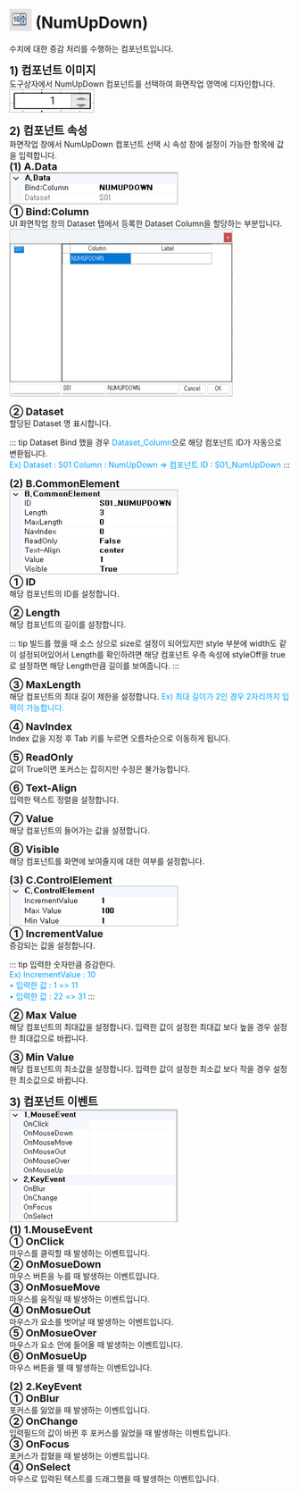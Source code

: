 # <img src="../../.vuepress/public/documentation/view-designer/Structure/Tool_Box/NumUpDown.png" style="position: relative;top: 5px;" width="40" height="40"> (NumUpDown)
수치에 대한 증감 처리를 수행하는 컴포넌트입니다.

<b style="font-size: 20px"> 1) 컴포넌트 이미지 </b> <br/>
도구상자에서 NumUpDown 컴포넌트를 선택하여 화면작업 영역에 디자인합니다. <br/>
<img src="../../.vuepress/public/documentation/view-designer/NumUpDown/NumUpDown_Image.png" style="border: 1px solid #bbb;" width="150" height="40"> <br/>

<b style="font-size: 20px"> 2) 컴포넌트 속성 </b> <br/>
화면작업 창에서 NumUpDown 컴포넌트 선택 시 속성 창에 설정이 가능한 항목에 값을 입력합니다. <br/>
<b style="font-size: 18px"> (1) A.Data </b> <br/>
<img src="../../.vuepress/public/documentation/view-designer/NumUpDown/NumUpDown_Data.png"  style="border: 1px solid #bbb;" width="300" height="55"/> <br/>
<b style="font-size: 18px"> ① Bind:Column </b> <br/>
UI 화면작업 창의 Dataset 탭에서 등록한 Dataset Column을 할당하는 부분입니다. <br/>
<img src="../../.vuepress/public/documentation/view-designer/NumUpDown/NumUpDown_Bind_Column.png"  width="400" height="300"/> 

<b style="font-size: 18px"> ② Dataset </b> <br/>
할당된 Dataset 명 표시합니다. <br/>
<!-- Remark -->
::: tip <Badge type="tip" text="Remark" vertical="middle" /> 
Dataset Bind 했을 경우 <span style="color: #00a4ff;">Dataset_Column</span>으로 해당 컴포넌트 ID가 자동으로 변환됩니다. <br/>
<span style="color: #00a4ff;">Ex) Dataset : S01     Column : NumUpDown  ⇒ 컴포넌트 ID : S01_NumUpDown </span>
:::
<!-- -->

<b style="font-size: 18px"> (2) B.CommonElement </b> <br/>
<img src="../../.vuepress/public/documentation/view-designer/NumUpDown/NumUpDown_CommonElement.png"  style="border: 1px solid #bbb;" width="300" height="150"/> <br/>
<b style="font-size: 18px"> ① ID </b> <br/>
해당 컴포넌트의 ID를 설정합니다. 

<b style="font-size: 18px"> ② Length </b> <br/>
해당 컴포넌트의 길이를 설정합니다.  
<!-- Remark -->
::: tip <Badge type="tip" text="Remark" vertical="middle" /> 
빌드를 했을 때 소스 상으로 size로 설정이 되어있지만 style 부분에 width도 같이 설정되어있어서 Length를 확인하려면
   해당 컴포넌트 우측 속성에 styleOff을 true로 설정하면 해당 Length만큼 길이를 보여줍니다.
:::
<!-- -->
<b style="font-size: 18px"> ③ MaxLength </b> <br/>
해당 컴포넌트의 최대 길이 제한을 설정합니다. 
<span style="color: #00a4ff;">Ex) 최대 길이가 2인 경우 2자리까지 입력이 가능합니다. </span>

<b style="font-size: 18px"> ④ NavIndex </b> <br/>
Index 값을 지정 후 Tab 키를 누르면 오름차순으로 이동하게 됩니다. 

<b style="font-size: 18px"> ⑤ ReadOnly </b> <br/>
값이 True이면 포커스는 잡히지만 수정은 불가능합니다. 

<b style="font-size: 18px"> ⑥ Text-Align </b> <br/>
입력한 텍스트 정렬을 설정합니다. 

<b style="font-size: 18px"> ⑦ Value </b> <br/>
해당 컴포넌트의 들어가는 값을 설정합니다. <br/>

<b style="font-size: 18px"> ⑧ Visible </b> <br/>
해당 컴포넌트를 화면에 보여줄지에 대한 여부를 설정합니다. <br/>

<b style="font-size: 18px"> (3) C.ControlElement </b> <br/>
<img src="../../.vuepress/public/documentation/view-designer/NumUpDown/NumUpDown_ControlElement.png"  style="border: 1px solid #bbb;" width="300" height="70"/> <br/> 
<b style="font-size: 18px"> ① IncrementValue </b> <br/>
증감되는 값을 설정합니다. 
<!-- Remark -->
::: tip <Badge type="tip" text="Remark" vertical="middle" /> 
입력한 숫자만큼 증감한다. <br/>
<span style="color: #00a4ff;">Ex) IncrementValue : 10<br/>
• 입력한 값 : 1 => 11 <br/>
• 입력한 값 : 22 => 31</span>
:::
<!-- -->
<b style="font-size: 18px"> ② Max Value </b> <br/>
해당 컴포넌트의 최대값을 설정합니다. 입력한 값이 설정한 최대값 보다 높을 경우 설정한 최대값으로 바뀝니다. 

<b style="font-size: 18px"> ③ Min Value </b> <br/>
해당 컴포넌트의 최소값을 설정합니다. 입력한 값이 설정한 최소값 보다 작을 경우 설정한 최소값으로 바뀝니다. 

<b style="font-size: 20px"> 3) 컴포넌트 이벤트 </b> <br/>
<img src="../../.vuepress/public/documentation/view-designer/NumUpDown/NumUpDown_Event.png"  style="border: 1px solid #bbb;" width="300" height="200"/> <br/> 
<b style="font-size: 18px"> (1) 1.MouseEvent </b> <br/>
<b style="font-size: 18px"> ① OnClick </b> <br/>
마우스를 클릭할 때 발생하는 이벤트입니다. <br/>
<b style="font-size: 18px"> ② OnMosueDown </b> <br/>
마우스 버튼을 누를 때 발생하는 이벤트입니다. <br/>
<b style="font-size: 18px"> ③ OnMosueMove </b> <br/>
마우스를 움직일 때 발생하는 이벤트입니다. <br/>
<b style="font-size: 18px"> ④ OnMosueOut </b> <br/>
마우스가 요소를 벗어날 때 발생하는 이벤트입니다. <br/>
<b style="font-size: 18px"> ⑤ OnMosueOver </b> <br/>
마우스가 요소 안에 들어올 때 발생하는 이벤트입니다. <br/>
<b style="font-size: 18px"> ⑥ OnMosueUp </b> <br/>
마우스 버튼을 뗄 때 발생하는 이벤트입니다. <br/>

<b style="font-size: 18px"> (2) 2.KeyEvent </b> <br/>
<b style="font-size: 18px"> ① OnBlur </b> <br/>
포커스를 잃었을 때 발생하는 이벤트입니다. <br/>
<b style="font-size: 18px"> ② OnChange  </b> <br/>
입력필드의 값이 바뀐 후 포커스를 잃었을 때 발생하는 이벤트입니다. <br/>
<b style="font-size: 18px"> ③ OnFocus </b> <br/>
포커스가 잡혔을 때 발생하는 이벤트입니다. <br/>
<b style="font-size: 18px"> ④ OnSelect </b> <br/>
마우스로 입력된 텍스트를 드래그했을 때 발생하는 이벤트입니다. <br/>